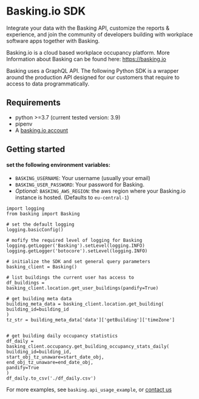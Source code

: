 # Basking.io SDK

Integrate your data with the Basking API, customize the reports & experience,
and join the community of developers building with workplace software apps together with Basking.

Basking.io is a cloud based workplace occupancy platform.
More Information about Basking can be found here: https://basking.io

Basking uses a GraphQL API. The following Python SDK is a wrapper around the production API
designed for our customers that require to access to data programmatically.

## Requirements

* python >=3.7 (current tested version: 3.9)
* pipenv
* A [basking.io account](https://app.basking.io)

## Getting started

#### set the following environment variables:
* `BASKING_USERNAME`: Your username (usually your email)
* `BASKING_USER_PASSWORD`: Your password for Basking. 
* _Optional_: `BASKING_AWS_REGION`: the aws region where your Basking.io instance is hosted. (Defaults to `eu-central-1`)

```
import logging
from basking import Basking

# set the default logging
logging.basicConfig()

# mofify the required level of logging for Basking
logging.getLogger('Basking').setLevel(logging.INFO)
logging.getLogger('botocore').setLevel(logging.INFO)

# initialize the SDK and set general query parameters
basking_client = Basking()

# list buildings the current user has access to
df_buildings = basking_client.location.get_user_buildings(pandify=True)

# get building meta data
building_meta_data = basking_client.location.get_building(
building_id=building_id
)
tz_str = building_meta_data['data']['getBuilding']['timeZone']


# get building daily occupancy statistics
df_daily = basking_client.occupancy.get_building_occupancy_stats_daily(
building_id=building_id,
start_obj_tz_unaware=start_date_obj,
end_obj_tz_unaware=end_date_obj,
pandify=True
)
df_daily.to_csv('./df_daily.csv')
```


For more examples, see `basking.api_usage_example`, or [contact us](https://basking.io/contact-us/)